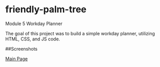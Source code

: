 # friendly-palm-tree

Module 5 Workday Planner

The goal of this project was to build a simple workday planner, utilizing HTML, CSS, and JS code. 

##Screenshots

[Main Page](./assets/images/1.png)
